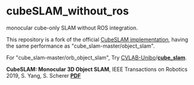 # cubeSLAM_without_ros

monocular cube-only SLAM without ROS integration.

This repository is a fork of the official [CubeSLAM implementation](https://github.com/shichaoy/cube_slam), having the same performance as  "cube_slam-master/object_slam".

For "cube_slam-master/orb_object_slam", Try [CVLAB-Unibo](https://github.com/CVLAB-Unibo)/**[cube_slam](https://github.com/CVLAB-Unibo/cube_slam)**.

**CubeSLAM: Monocular 3D Object SLAM**, IEEE Transactions on Robotics 2019, S. Yang, S. Scherer [**PDF**](https://arxiv.org/abs/1806.00557)
